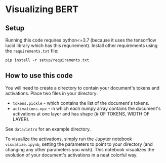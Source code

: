 # Visualizing BERT

## Setup
Running this code requires python<=3.7 (because it uses the tensorflow lucid library which has this requirement).
Install other requirements using the `requirements.txt` file:

`pip install -r setup/requirements.txt`

## How to use this code
You will need to create a directory to contain your document's tokens and activations. Place two files in your directory:
* `tokens.pickle` - which contains the list of the document's tokens.
* `activations.npz` -  in which each numpy array contains the document's activations at one layer and has shape (# OF TOKENS, WIDTH OF LAYER).

See `data/intro` for an example directory.

To visualize the activations, simply run the Jupyter notebook `visualize.ipynb`, setting the parameters to point to your directory (and changing any other parameters you wish).
This notebook visualizes the evolution of your document's activations in a neat colorful way.
